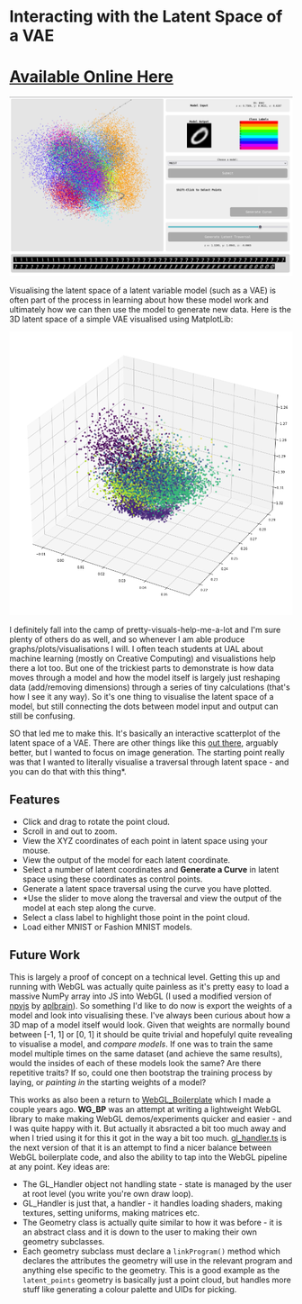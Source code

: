 # Interacting with the Latent Space of a VAE

# [Available Online Here](https://interactive-latent-vae.netlify.app/)

![Output](./screenshots/output_221221.png)

Visualising the latent space of a latent variable model (such as a VAE) is often part of the process in learning about how these model work and ultimately how we can then use the model to generate new data. Here is the 3D latent space of a simple VAE visualised using MatplotLib:

![Matplotlib Output](./matplot-lib-output.png)

I definitely fall into the camp of pretty-visuals-help-me-a-lot and I'm sure plenty of others do as well, and so whenever I am able produce graphs/plots/visualisations I will. I often teach students at UAL about machine learning (mostly on Creative Computing) and visualistions help there a lot too. But one of the trickiest parts to demonstrate is how data moves through a model and how the model itself is largely just reshaping data (add/removing dimensions) through a series of tiny calculations (that's how I see it any way). So it's one thing to visualise the latent space of a model, but still connecting the dots between model input and output can still be confusing.

SO that led me to make this. It's basically an interactive scatterplot of the latent space of a VAE. There are other things like this [out there](https://projector.tensorflow.org/), arguably better, but I wanted to focus on image generation. The starting point really was that I wanted to literally visualise a traversal through latent space - and you can do that with this thing*.

## Features

- Click and drag to rotate the point cloud.
- Scroll in and out to zoom.
- View the XYZ coordinates of each point in latent space using your mouse.
- View the output of the model for each latent coordinate.
- Select a number of latent coordinates and **Generate a Curve** in latent space using these coordinates as control points.
- Generate a latent space traversal using the curve you have plotted.
- *Use the slider to move along the traversal and view the output of the model at each step along the curve.
- Select a class label to highlight those point in the point cloud.
- Load either MNIST or Fashion MNIST models.

## Future Work

This is largely a proof of concept on a technical level. Getting this up and running with WebGL was actually quite painless as it's pretty easy to load a massive NumPy array into JS into WebGL (I used a modified version of [npyjs](https://github.com/aplbrain/npyjs) by [aplbrain](https://github.com/aplbrain)). So something I'd like to do now is export the weights of a model and look into visualising these. I've always been curious about how a 3D map of a model itself would look. Given that weights are normally bound between [-1, 1] or [0, 1] it should be quite trivial and hopefulyl quite revealing to visualise a model, and _compare models_. If one was to train the same model multiple times on the same dataset (and achieve the same results), would the insides of each of these models look the same? Are there repetitive traits? If so, could one then bootstrap the training process by laying, or _painting in_ the starting weights of a model?

This works as also been a return to [WebGL_Boilerplate](https://github.com/joshmurr/webgl_boilerplate) which I made a couple years ago. __WG_BP__ was an attempt at writing a lightweight WebGL library to make making WebGL demos/experiments quicker and easier - and I was quite happy with it. But actually it absracted a bit too much away and when I tried using it for this it got in the way a bit too much. [gl_handler.ts](https://github.com/joshmurr/js-plot-vae/blob/master/src/gl_handler.ts) is the next version of that it is an attempt to find a nicer balance between WebGL boilerplate code, and also the ability to tap into the WebGL pipeline at any point. Key ideas are:

- The GL_Handler object not handling state - state is managed by the user at root level (you write you're own draw loop).
- GL_Handler is just that, a handler - it handles loading shaders, making textures, setting uniforms, making matrices etc.
- The Geometry class is actually quite similar to how it was before - it is an abstract class and it is down to the user to making their own geometry subclasses.
- Each geometry subclass must declare a `linkProgram()` method which declares the attributes the geometry will use in the relevant program and anything else specific to the geometry. This is a good example as the `latent_points` geometry is basically just a point cloud, but handles more stuff like generating a colour palette and UIDs for picking.
